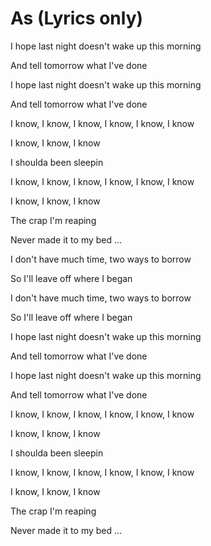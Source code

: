# As (Lyrics only)

<p class="c0"><span class="c1">I hope last night doesn&#39;t wake up this morning</span></p><p class="c0"><span class="c1">And tell tomorrow what I&#39;ve done</span></p><p class="c0"><span class="c1">I hope last night doesn&#39;t wake up this morning</span></p><p class="c0"><span class="c1">And tell tomorrow what I&#39;ve done</span></p><p class="c0"><span class="c1">I know, I know, I know, I know, I know, I know</span></p><p class="c0"><span class="c1">I know, I know, I know</span></p><p class="c0"><span class="c1">I shoulda been sleepin</span></p><p class="c0"><span class="c1">I know, I know, I know, I know, I know, I know</span></p><p class="c0"><span class="c1">I know, I know, I know</span></p><p class="c0"><span class="c1">The crap I&#39;m reaping</span></p><p class="c0"><span class="c1">Never made it to my bed ...</span></p><p class="c0"><span class="c1">I don&#39;t have much time, two ways to borrow</span></p><p class="c0"><span class="c1">So I&#39;ll leave off where I began</span></p><p class="c0"><span class="c1">I don&#39;t have much time, two ways to borrow</span></p><p class="c0"><span class="c1">So I&#39;ll leave off where I began</span></p><p class="c0"><span class="c1">I hope last night doesn&#39;t wake up this morning</span></p><p class="c0"><span class="c1">And tell tomorrow what I&#39;ve done</span></p><p class="c0"><span class="c1">I hope last night doesn&#39;t wake up this morning</span></p><p class="c0"><span class="c1">And tell tomorrow what I&#39;ve done</span></p><p class="c0"><span class="c1">I know, I know, I know, I know, I know, I know</span></p><p class="c0"><span class="c1">I know, I know, I know</span></p><p class="c0"><span class="c1">I shoulda been sleepin</span></p><p class="c0"><span class="c1">I know, I know, I know, I know, I know, I know</span></p><p class="c0"><span class="c1">I know, I know, I know</span></p><p class="c0"><span class="c1">The crap I&#39;m reaping</span></p><p class="c0"><span class="c1">Never made it to my bed &hellip;</span></p><p class="c0 c3"><span class="c1"></span></p>